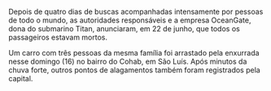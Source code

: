 Depois de quatro dias de buscas acompanhadas intensamente por pessoas de todo o mundo, as autoridades responsáveis e a empresa OceanGate, dona do submarino Titan, anunciaram, em 22 de junho, que todos os passageiros estavam mortos.

Um carro com três pessoas da mesma família foi arrastado pela enxurrada nesse domingo (16) no bairro do Cohab, em São Luís. Após minutos da chuva forte, outros pontos de alagamentos também foram registrados pela capital.
